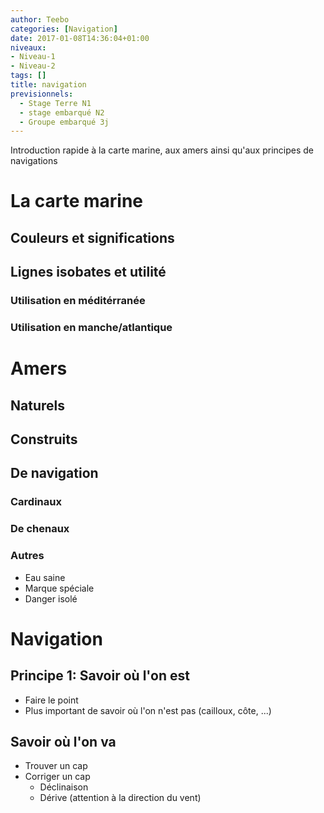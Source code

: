 ```yaml
---
author: Teebo
categories: [Navigation]
date: 2017-01-08T14:36:04+01:00
niveaux:
- Niveau-1
- Niveau-2
tags: []
title: navigation
previsionnels:
  - Stage Terre N1
  - stage embarqué N2
  - Groupe embarqué 3j
---
```


Introduction rapide à la carte marine, aux amers ainsi qu'aux principes de navigations

<!--more-->

# La carte marine

## Couleurs et significations

## Lignes isobates et utilité

### Utilisation en méditérranée

### Utilisation en manche/atlantique

# Amers

## Naturels

## Construits

## De navigation

### Cardinaux

### De chenaux

### Autres

* Eau saine
* Marque spéciale
* Danger isolé

# Navigation

## Principe 1: Savoir où l'on est

* Faire le point
* Plus important de savoir où l'on n'est pas (cailloux, côte, ...)

## Savoir où l'on va

* Trouver un cap
* Corriger un cap
  * Déclinaison
  * Dérive (attention à la direction du vent)
